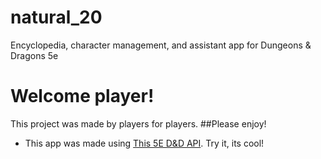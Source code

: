 # natural_20

Encyclopedia, character management, and assistant app for Dungeons & Dragons 5e

# Welcome player!

This project was made by players for players.
##Please enjoy!

- This app was made using [This 5E D&D API](https://www.dnd5eapi.co). Try it, its cool!

